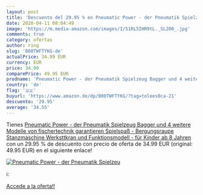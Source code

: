 ```yaml
---
layout: post
title: 'Descuento del 29.95 % en Pneumatic Power - der Pneumatik Spielzeu'
date: 2020-04-11 08:04:49
image: 'https://m.media-amazon.com/images/I/51RL5IHR9tL._SL200_.jpg'
comments: true
category: ofertas
author: ring
slug: 'B00TWFTYKG-de'
actualPrice: 34.99 EUR
currency: EUR
price: 34.99
comparePrice: 49.95 EUR
prodname: 'Pneumatic Power - der Pneumatik Spielzeug Bagger und 4 weitere Modelle von fischertechnik garantieren Spielspaß - Bergungsraupe  Stanzmaschine  Werksttkran und Funktionsmodell - für Kinder ab 8 Jahren'
country: 'de'
flag: '🇩🇪'
buyurl: 'https://www.amazon.de/dp/B00TWFTYKG/?tag=tolees0ca-21'
descuento: '29.95'
average: '34.55'
---
```


Tienes [Pneumatic Power - der Pneumatik Spielzeug Bagger und 4 weitere Modelle von fischertechnik garantieren Spielspaß - Bergungsraupe  Stanzmaschine  Werksttkran und Funktionsmodell - für Kinder ab 8 Jahren](https://www.amazon.de/dp/B00TWFTYKG/?tag=tolees0ca-21) con un 29.95 % de descuento con precio de oferta de 34.99 EUR (original: 49.95 EUR) en el siguiente enlace!

[![Pneumatic Power - der Pneumatik Spielzeu](https://m.media-amazon.com/images/I/51RL5IHR9tL._SL200_.jpg)](https://www.amazon.de/dp/B00TWFTYKG/?tag=tolees0ca-21)

ℹ️:


[Accede a la oferta!!](https://www.amazon.de/dp/B00TWFTYKG/?tag=tolees0ca-21)
